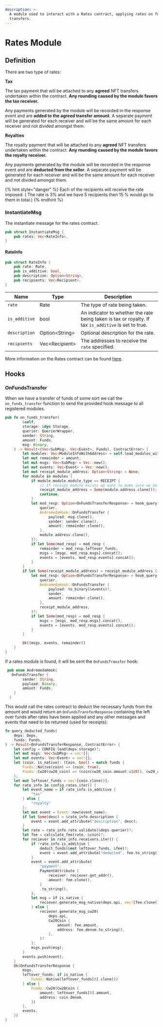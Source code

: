 ```yaml
---
description: >-
  A module used to interact with a Rates contract, applying rates on fund
  transfers.
---
```


# Rates Module

## Definition

There are two type of rates:&#x20;

**Tax**

The tax payment that will be attached to any **agreed** NFT transfers undertaken within the contract. **Any rounding caused by the module favors the tax receiver.**

Any payments generated by the module will be recorded in the response event and are **added to the agreed transfer amount**. A separate payment will be generated for each receiver and will be the same amount for each receiver and not divided amongst them.

**Royalties**

The royalty payment that will be attached to any **agreed** NFT transfers undertaken within the contract. **Any rounding caused by the module favors the royalty receiver.**

Any payments generated by the module will be recorded in the response event and are **deducted from the  seller**. A separate payment will be generated for each receiver and will be the same amount for each receiver and not divided amongst them.

{% hint style="danger" %}
Each of the recipients will receive the rate imposed. ( The rate is 3% and we have 5 recipients then 15 % would go to them in total.)
{% endhint %}

### InstantiateMsg

The instantiate message for the rates contract.

```rust
pub struct InstantiateMsg {
    pub rates: Vec<RateInfo>,
}
```

#### RateInfo

```rust
pub struct RateInfo {
    pub rate: Rate,
    pub is_additive: bool,
    pub description: Option<String>,
    pub recipients: Vec<Recipient>,
}
```

| Name          | Type            | Description                                                                                          |
| ------------- | --------------- | ---------------------------------------------------------------------------------------------------- |
| `rate`        | Rate            | The type of rate being taken.                                                                        |
| `is_additive` | bool            | An indicator to whether the rate being taken is tax or royalty. If tax `is_additive` is set to true. |
| `description` | Option\<String> | Optional description for the rate.                                                                   |
| `recipients`  | Vec\<Recipient> | The addresses to receive the `rate` specified.                                                       |

More information on the Rates contract can be found [here](../smart-contracts/modules/rates.md).

## Hooks

### OnFundsTransfer

When we have a transfer of funds of some sort we call the `on_funds_transfer` function to send the provided hook message to all registered modules.&#x20;

```rust
pub fn on_funds_transfer(
        &self,
        storage: &dyn Storage,
        querier: QuerierWrapper,
        sender: String,
        amount: Funds,
        msg: Binary,
    ) -> Result<(Vec<SubMsg>, Vec<Event>, Funds), ContractError> {
        let modules: Vec<ModuleInfoWithAddress> = self.load_modules_with_address(storage)?;
        let mut remainder = amount;
        let mut msgs: Vec<SubMsg> = Vec::new();
        let mut events: Vec<Event> = Vec::new();
        let mut receipt_module_address: Option<String> = None;
        for module in modules {
            if module.module.module_type == RECEIPT {
                // If receipt module exists we want to make sure we do it last.
                receipt_module_address = Some(module.address.clone());
                continue;
            }
            let mod_resp: Option<OnFundsTransferResponse> = hook_query(
                querier,
                AndromedaHook::OnFundsTransfer {
                    payload: msg.clone(),
                    sender: sender.clone(),
                    amount: remainder.clone(),
                },
                module.address.clone(),
            )?;
            if let Some(mod_resp) = mod_resp {
                remainder = mod_resp.leftover_funds;
                msgs = [msgs, mod_resp.msgs].concat();
                events = [events, mod_resp.events].concat();
            }
        }
        if let Some(receipt_module_address) = receipt_module_address {
            let mod_resp: Option<OnFundsTransferResponse> = hook_query(
                querier,
                AndromedaHook::OnFundsTransfer {
                    payload: to_binary(&events)?,
                    sender,
                    amount: remainder.clone(),
                },
                receipt_module_address,
            )?;
            if let Some(mod_resp) = mod_resp {
                msgs = [msgs, mod_resp.msgs].concat();
                events = [events, mod_resp.events].concat();
            }
        }

        Ok((msgs, events, remainder))
    }
}
```

If a rates module is found, it will be sent the `OnFundsTransfer` hook:

```rust
 pub enum AndromedaHook{
   OnFundsTransfer {
        sender: String,
        payload: Binary,
        amount: Funds,
    }
  }
```

This would call the rates contract to deduct the necessary funds from the amount and would return an `OnFundsTransferResponse` containing the left over funds after rates have been applied and any other messages and events that need to be returned (used for receipts):

```rust
fn query_deducted_funds(
    deps: Deps,
    funds: Funds,
) -> Result<OnFundsTransferResponse, ContractError> {
    let config = CONFIG.load(deps.storage)?;
    let mut msgs: Vec<SubMsg> = vec![];
    let mut events: Vec<Event> = vec![];
    let (coin, is_native): (Coin, bool) = match funds {
        Funds::Native(coin) => (coin, true),
        Funds::Cw20(cw20_coin) => (coin(cw20_coin.amount.u128(), cw20_coin.address), false),
    };
    let mut leftover_funds = vec![coin.clone()];
    for rate_info in config.rates.iter() {
        let event_name = if rate_info.is_additive {
            "tax"
        } else {
            "royalty"
        };
        let mut event = Event::new(event_name);
        if let Some(desc) = &rate_info.description {
            event = event.add_attribute("description", desc);
        }
        let rate = rate_info.rate.validate(&deps.querier)?;
        let fee = calculate_fee(rate, &coin)?;
        for reciever in rate_info.receivers.iter() {
            if !rate_info.is_additive {
                deduct_funds(&mut leftover_funds, &fee)?;
                event = event.add_attribute("deducted", fee.to_string());
            }
            event = event.add_attribute(
                "payment",
                PaymentAttribute {
                    receiver: reciever.get_addr(),
                    amount: fee.clone(),
                }
                .to_string(),
            );
            let msg = if is_native {
                reciever.generate_msg_native(deps.api, vec![fee.clone()])?
            } else {
                reciever.generate_msg_cw20(
                    deps.api,
                    Cw20Coin {
                        amount: fee.amount,
                        address: fee.denom.to_string(),
                    },
                )?
            };
            msgs.push(msg);
        }
        events.push(event);
    }
    Ok(OnFundsTransferResponse {
        msgs,
        leftover_funds: if is_native {
            Funds::Native(leftover_funds[0].clone())
        } else {
            Funds::Cw20(Cw20Coin {
                amount: leftover_funds[0].amount,
                address: coin.denom,
            })
        },
        events,
    })
}
```
